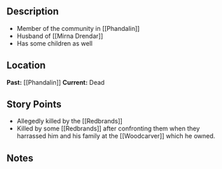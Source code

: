 ## Description
- Member of the community in [[Phandalin]]
- Husband of [[Mirna Drendar]]
- Has some children as well
## Location
**Past:** [[Phandalin]]
**Current:** Dead
## Story Points
- Allegedly killed by the [[Redbrands]]
- Killed by some [[Redbrands]] after confronting them when they harrassed him and his family at the [[Woodcarver]] which he owned.
## Notes
